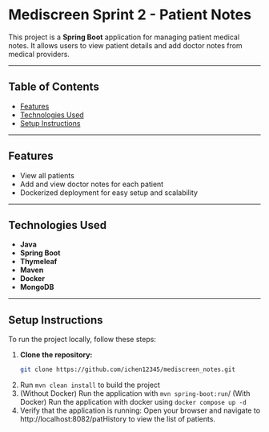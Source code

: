# Mediscreen Sprint 2 - Patient Notes

This project is a **Spring Boot** application for managing patient medical notes. It allows users to view patient details and add doctor notes from medical providers.

---

## Table of Contents

- [Features](#features)
- [Technologies Used](#technologies-used)
- [Setup Instructions](#setup-instructions)

---

## Features

- View all patients
- Add and view doctor notes for each patient
- Dockerized deployment for easy setup and scalability

---

## Technologies Used

- **Java**
- **Spring Boot**
- **Thymeleaf**
- **Maven** 
- **Docker** 
- **MongoDB**

---

## Setup Instructions

To run the project locally, follow these steps:

1. **Clone the repository:**
   ```bash
   git clone https://github.com/ichen12345/mediscreen_notes.git
2. Run `mvn clean install` to build the project
3. (Without Docker) Run the application with `mvn spring-boot:run`/ (With Docker) Run the application with docker using `docker compose up -d`
4. Verify that the application is running: Open your browser and navigate to http://localhost:8082/patHistory to view the list of patients.
